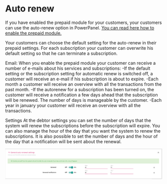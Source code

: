 # Auto renew

If you have enabled the prepaid module for your customers, your customers can use the auto-renew option in PowerPanel. [You can read here how to enable the prepaid module.](/en/dashboard/prepaid.md)

Your customers can choose the default setting for the auto-renew in their prepaid settings. For each subscription your customer can overwrite his default setting so that he can terminate a subscription.

Email:
When you enable the prepaid module your customer can receive a number of e-mails about his services and subscriptions:
-If the default setting or the subscription setting for automatic renew is switched off, a customer will receive an e-mail if his subscription is about to expire.
-Each month a customer will receive an overview with all the transactions from the past month.
-If the autorenew for a subscription has been turned on, the customer will receive a notification a few days ahead that the subscription will be renewed. The number of days is manageable by the customer.
-Each year in january your customer will receive an overview with all the transactions.

Settings
At the debtor settings you can set the number of days that the system will renew the subscriptions before the subscription will expire. You can also manage the hour of the day that you want the system to renew the subscriptions.
It is also possible to set the number of days and the hour of the day that a notification will be sent about the renewal.

![Auto renewal settings](/images/auto_renewal_settings.png)
